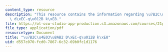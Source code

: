 ```yaml
---
content_type: resource
description: "This resource contains the information regarding \u7B2C\u4E03\u8AB2\
  \ d\xEC-q\u012B k\xE8."
file: https://ol-ocw-studio-app-production.s3.amazonaws.com/courses/21g-103-chinese-iii-regular-fall-2005/d557c070fcd078676c3269b0fc1d1176_MIT21G_103F05_chars7.pdf
file_type: application/pdf
resourcetype: Document
title: "\u7B2C\u4E03\u8AB2 D\xEC-q\u012B k\xE8"
uid: d557c070-fcd0-7867-6c32-69b0fc1d1176
---
```

